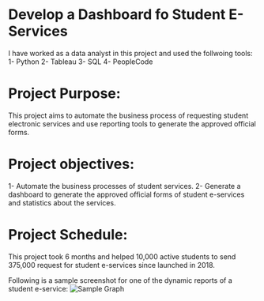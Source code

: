 # Develop a Dashboard fo Student E-Services
I have worked as a data analyst in this project and used the follwoing tools:
1- Python
2- Tableau
3- SQL
4- PeopleCode
# Project Purpose:
This project aims to automate the business process of requesting student electronic services and use reporting tools to generate the approved official forms.
# Project objectives:
1- Automate the business processes of student services.
2- Generate a dashboard to generate the approved official forms of student e-services and statistics about the services.
# Project Schedule:
This project took 6 months and helped 10,000 active students to send 375,000 request for student e-services since launched in 2018.

Following is a sample screenshot for one of the dynamic reports of a student e-service:
![Sample Graph](https://github.com/mutawakel-oss/Develop-a-Dashboard-for-Student-E-Services/blob/main/Picture1.png)

